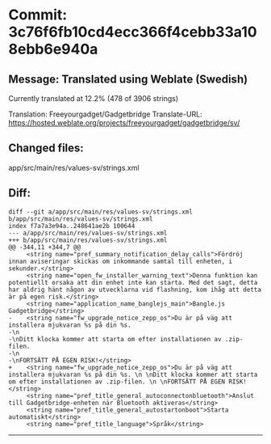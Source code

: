 # Commit: 3c76f6fb10cd4ecc366f4cebb33a108ebb6e940a
## Message: Translated using Weblate (Swedish)

Currently translated at 12.2% (478 of 3906 strings)

Translation: Freeyourgadget/Gadgetbridge
Translate-URL: https://hosted.weblate.org/projects/freeyourgadget/gadgetbridge/sv/
## Changed files:
app/src/main/res/values-sv/strings.xml

## Diff:
```
diff --git a/app/src/main/res/values-sv/strings.xml b/app/src/main/res/values-sv/strings.xml
index f7a7a3e94a..248641ae2b 100644
--- a/app/src/main/res/values-sv/strings.xml
+++ b/app/src/main/res/values-sv/strings.xml
@@ -344,11 +344,7 @@
     <string name="pref_summary_notification_delay_calls">Fördröj innan aviseringar skickas om inkommande samtal till enheten, i sekunder.</string>
     <string name="open_fw_installer_warning_text">Denna funktion kan potentiellt orsaka att din enhet inte kan starta. Med det sagt, detta har aldrig hänt någon av utvecklarna vid flashning, kom ihåg att detta är på egen risk.</string>
     <string name="application_name_banglejs_main">Bangle.js Gadgetbridge</string>
-    <string name="fw_upgrade_notice_zepp_os">Du är på väg att installera mjukvaran %s på din %s.
-\n
-\nDitt klocka kommer att starta om efter installationen av .zip-filen.
-\n
-\nFORTSÄTT PÅ EGEN RISK!</string>
+    <string name="fw_upgrade_notice_zepp_os">Du är på väg att installera mjukvaran %s på din %s. \n \nDitt klocka kommer att starta om efter installationen av .zip-filen. \n \nFORTSÄTT PÅ EGEN RISK!</string>
     <string name="pref_title_general_autoconnectonbluetooth">Anslut till Gadgetbridge-enheten när Bluetooth aktiveras</string>
     <string name="pref_title_general_autostartonboot">Starta automatiskt</string>
     <string name="pref_title_language">Språk</string>
```
-----------------------------------

